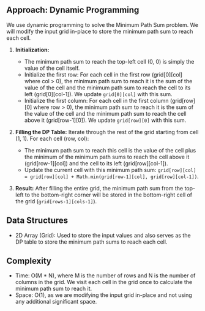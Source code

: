 ## Approach: Dynamic Programming

We use dynamic programming to solve the Minimum Path Sum problem. We will modify the input grid in-place to store the minimum path sum to reach each cell.

1.  **Initialization:**
    *   The minimum path sum to reach the top-left cell (0, 0) is simply the value of the cell itself.
    *   Initialize the first row: For each cell in the first row (grid[0][col] where col > 0), the minimum path sum to reach it is the sum of the value of the cell and the minimum path sum to reach the cell to its left (grid[0][col-1]). We update `grid[0][col]` with this sum.
    *   Initialize the first column: For each cell in the first column (grid[row][0] where row > 0), the minimum path sum to reach it is the sum of the value of the cell and the minimum path sum to reach the cell above it (grid[row-1][0]). We update `grid[row][0]` with this sum.

2.  **Filling the DP Table:** Iterate through the rest of the grid starting from cell (1, 1). For each cell (row, col):
    *   The minimum path sum to reach this cell is the value of the cell plus the minimum of the minimum path sums to reach the cell above it (grid[row-1][col]) and the cell to its left (grid[row][col-1]).
    *   Update the current cell with this minimum path sum: `grid[row][col] = grid[row][col] + Math.min(grid[row-1][col], grid[row][col-1])`.

3.  **Result:** After filling the entire grid, the minimum path sum from the top-left to the bottom-right corner will be stored in the bottom-right cell of the grid (`grid[rows-1][cols-1]`).

## Data Structures

-   2D Array (Grid): Used to store the input values and also serves as the DP table to store the minimum path sums to reach each cell.

## Complexity

-   Time: O(M * N), where M is the number of rows and N is the number of columns in the grid. We visit each cell in the grid once to calculate the minimum path sum to reach it.
-   Space: O(1), as we are modifying the input grid in-place and not using any additional significant space.
